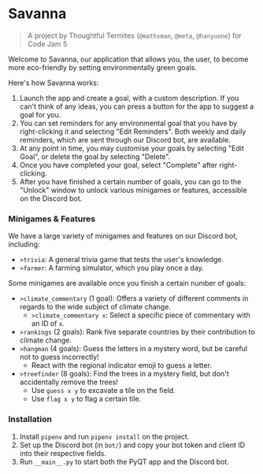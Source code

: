# Savanna
> A project by Thoughtful Termites (`@mathsman`, `@meta`, `@hanyuone`)
for Code Jam 5

Welcome to Savanna, our application that allows you, the user,
to become more eco-friendly by setting environmentally green goals.

Here's how Savanna works:

1. Launch the app and create a goal, with a custom description.
If you can't think of any ideas, you can press a button for the app to
suggest a goal for you.
2. You can set reminders for any environmental goal that you have by
right-clicking it and selecting "Edit Reminders". Both weekly and daily
reminders, which are sent through our Discord bot, are available.
3. At any point in time, you may customise your goals by selecting "Edit
Goal", or delete the goal by selecting "Delete".
4. Once you have completed your goal, select "Complete" after
right-clicking.
5. After you have finished a certain number of goals, you can go to
the "Unlock" window to unlock various minigames or features, accessible
on the Discord bot.

### Minigames & Features

We have a large variety of minigames and features on our Discord bot,
including:

- `>trivia`: A general trivia game that tests the user's knowledge.
- `>farmer`: A farming simulator, which you play once a day.

Some minigames are available once you finish a certain number of goals:

- `>climate_commentary` (1 goal): Offers a variety of different comments
in regards to the wide subject of climate change.
  - `>climate_commentary x`: Select a specific piece of commentary with
  an ID of `x`.
- `>rankings` (2 goals): Rank five separate countries by their
contribution to climate change.
- `>hangman` (4 goals): Guess the letters in a mystery word, but be
careful not to guess incorrectly!
  - React with the regional indicator
emoji to guess a letter.
- `>treefinder` (8 goals): Find the trees in a mystery field, but don't
accidentally remove the trees!
  - Use `guess x y` to excavate a tile on the field.
  - Use `flag x y` to flag a certain tile.

### Installation

1. Install `pipenv` and run `pipenv install` on the project.
2. Set up the Discord bot (in `bot/`) and copy your bot token and client
ID into their respective fields.
3. Run `__main__.py` to start both the PyQT app and the Discord bot.
